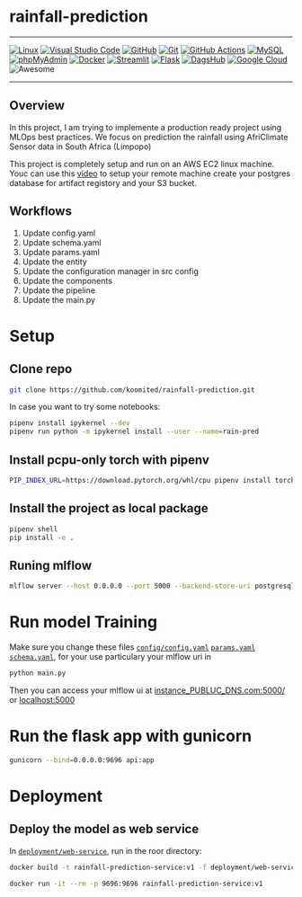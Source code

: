 # rainfall-prediction

---

[![Linux](https://img.shields.io/badge/Linux-FCC624?logo=linux&logoColor=black)](#)
[![Visual Studio Code](https://img.shields.io/badge/Visual%20Studio%20Code-0078d7.svg?logo=visual-studio-code&logoColor=white)](#)
[![GitHub](https://img.shields.io/badge/GitHub-%23121011.svg?logo=github&logoColor=white)](#)
[![Git](https://img.shields.io/badge/Git-F05032?logo=git&logoColor=white)](#)
[![GitHub Actions](https://img.shields.io/badge/GitHub%20Actions-2088FF?logo=githubactions&logoColor=white)](#)
[![MySQL](https://img.shields.io/badge/MySQL-4479A1?logo=mysql&logoColor=white)](#)
[![phpMyAdmin](https://img.shields.io/badge/phpMyAdmin-6C78AF?logo=phpmyadmin&logoColor=white)](#)
[![Docker](https://img.shields.io/badge/Docker-2496ED?logo=docker&logoColor=white)](#)
[![Streamlit](https://img.shields.io/badge/Streamlit-FF4B4B?logo=streamlit&logoColor=white)](#)
[![Flask](https://img.shields.io/badge/Flask-000000?logo=flask&logoColor=white)](#)
[![DagsHub](https://img.shields.io/badge/DagsHub-FF6A00?logo=dagsHub&logoColor=white)](#)
[![Google Cloud](https://img.shields.io/badge/Google%20Cloud-4285F4?logo=googlecloud&logoColor=white)](#)
![Awesome](https://img.shields.io/badge/Awesome-ffd700?logo=awesome&logoColor=black)

---

## Overview
In this project, I am trying to implemente a production ready project using MLOps best practices. We focus on prediction the rainfall using AfriClimate Sensor data in South Africa (Limpopo)


This project is completely setup and run on an AWS EC2 linux machine. Youc can use this [video](https://www.youtube.com/watch?v=1ykg4YmbFVA&list=PL3MmuxUbc_hIUISrluw_A7wDSmfOhErJK)
 to setup your remote machine create your postgres database for artifact registory and your S3 bucket. 
## Workflows

1. Update config.yaml
2. Update schema.yaml
3. Update params.yaml
4. Update the entity
5. Update the configuration manager in src config
6. Update the components
7. Update the pipeline 
8. Update the main.py



# Setup
## Clone repo

```bash
git clone https://github.com/koomited/rainfall-prediction.git
```
In case you want to try some notebooks: 
```bash
pipenv install ipykernel --dev
pipenv run python -m ipykernel install --user --name=rain-pred

```
## Install pcpu-only torch with pipenv
```bash
PIP_INDEX_URL=https://download.pytorch.org/whl/cpu pipenv install torch
```


## Install the project as local package
```bash
pipenv shell
pip install -e .
```




## Runing mlflow
```bash
mlflow server --host 0.0.0.0 --port 5000 --backend-store-uri postgresql://mlflow:PASSWORD@RDS_ENDPOINT_URL:DB_PORT/DB_NAME --default-artifact-root s3://BUCKET_NAME

```
# Run model Training
Make sure you change these files [`config/config.yaml`](config/config.yaml) [`params.yaml`](params.yaml) [`schema.yaml`](schema.yaml),  for your use particulary your mlflow uri in 

```bash
python main.py
```

Then you can access your mlflow ui at [instance_PUBLUC_DNS.com:5000/](http://instance_PUBLUC_DNS.com:5000/) or [localhost:5000](http://localhost:5000)


# Run the flask app with gunicorn

```bash
gunicorn --bind=0.0.0.0:9696 api:app
```

# Deployment
## Deploy the model as web service
In [`deployment/web-service`](deployment/web-service), run in the roor directory:
```bash
docker build -t rainfall-prediction-service:v1 -f deployment/web-service/Dockerfile ../../

docker run -it --rm -p 9696:9696 rainfall-prediction-service:v1
```